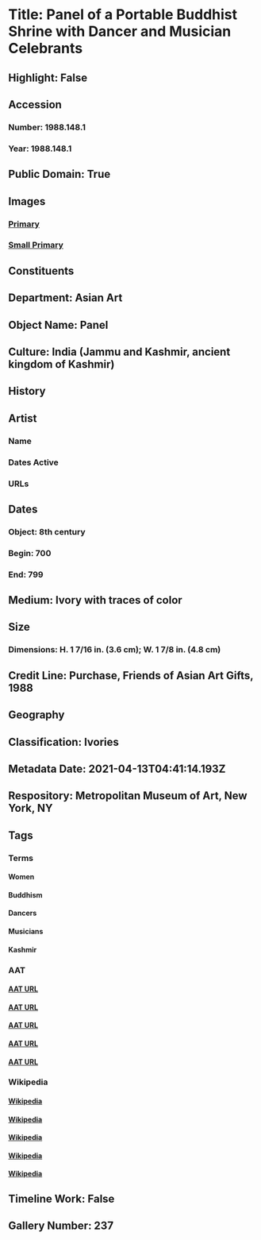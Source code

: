 # Title: Panel of a Portable Buddhist Shrine with Dancer and Musician Celebrants
## Highlight: False
## Accession
### Number: 1988.148.1
### Year: 1988.148.1
## Public Domain: True
## Images
### [Primary](https://images.metmuseum.org/CRDImages/as/original/1988_148_1.jpg)
### [Small Primary](https://images.metmuseum.org/CRDImages/as/web-large/1988_148_1.jpg)
## Constituents
## Department: Asian Art
## Object Name: Panel
## Culture: India (Jammu and Kashmir, ancient kingdom of Kashmir)
## History
## Artist
### Name
### Dates Active
### URLs
## Dates
### Object: 8th century
### Begin: 700
### End: 799
## Medium: Ivory with traces of color
## Size
### Dimensions: H. 1 7/16 in. (3.6 cm); W. 1 7/8 in. (4.8 cm)
## Credit Line: Purchase, Friends of Asian Art Gifts, 1988
## Geography
## Classification: Ivories
## Metadata Date: 2021-04-13T04:41:14.193Z
## Respository: Metropolitan Museum of Art, New York, NY
## Tags
### Terms
#### Women
#### Buddhism
#### Dancers
#### Musicians
#### Kashmir
### AAT
#### [AAT URL](http://vocab.getty.edu/page/aat/300025943)
#### [AAT URL](http://vocab.getty.edu/page/aat/300073738)
#### [AAT URL](http://vocab.getty.edu/page/aat/300025653)
#### [AAT URL](http://vocab.getty.edu/page/aat/300025666)
#### [AAT URL](http://vocab.getty.edu/page/aat/300018817)
### Wikipedia
#### [Wikipedia]()
#### [Wikipedia]()
#### [Wikipedia]()
#### [Wikipedia]()
#### [Wikipedia]()
## Timeline Work: False
## Gallery Number: 237